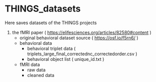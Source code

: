 # THINGS_datasets

Here saves datasets of the THINGS projects

1. the fMRI paper ( https://elifesciences.org/articles/82580#content )
    - original behavioral dataset source ( https://osf.io/f5rn6/ )
    - behavioral data
        - behavioral triplet data ( triplets_large_final_correctednc_correctedorder.csv )
        - behavioral object list ( unique_id.txt )
    - fMRI data
        - raw data
        - cleaned data
